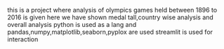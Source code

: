 this is a project where analysis of olympics games held between 1896 to 2016 is given
here we have shown medal tall,country wise analysis and overall analysis
python is used as a lang and pandas,numpy,matplotlib,seaborn,pyplox are used
streamlit is used for interaction
